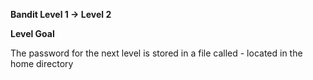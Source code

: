 **Bandit Level 1 → Level 2**

**Level Goal**

The password for the next level is stored in a file called - located in the home directory

